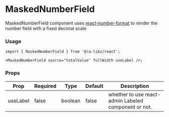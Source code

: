 # MaskedNumberField

MaskedNumberField component uses [react-number-format](https://www.npmjs.com/package/react-number-format) to render the number field with a fixed decimal scale

### Usage

```tsx
import { MaskedNumberField } from '@ra-libs/react';

<MaskedNumberField source="totalValue" fullWidth useLabel />;
```

### Props

| Prop     | Required | Type    | Default | Description                                          |
| -------- | -------- | ------- | ------- | ---------------------------------------------------- |
| useLabel | false    | boolean | false   | whether to use react-admin Labeled component or not. |
